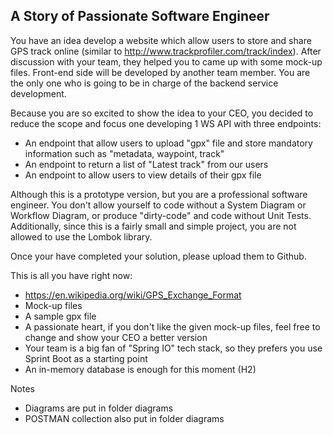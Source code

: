 
## A Story of Passionate Software Engineer
You have an idea develop a website which allow users to store and share GPS track online (similar to http://www.trackprofiler.com/track/index). After discussion with your team, they helped you to came up with some mock-up files. 
Front-end side will be developed by another team member. You are the only one who is going to be in charge of the backend service development.

Because you are so excited to show the idea to your CEO, you decided to reduce the scope and focus one developing 1 WS API with three endpoints:

- An endpoint that allow users to upload "gpx" file and store mandatory information such as "metadata, waypoint, track" 
- An endpoint to return a list of "Latest track" from our users
- An endpoint to allow users to view details of their gpx file

Although this is a prototype version, but you are a professional software engineer. You don't allow yourself to code without a System Diagram or Workflow Diagram, or produce "dirty-code" and code without Unit Tests. Additionally, since this is a fairly small and simple project, you are not allowed to use the Lombok library.

Once your have completed your solution, please upload them to Github.

This is all you have right now: 

- https://en.wikipedia.org/wiki/GPS_Exchange_Format
- Mock-up files
- A sample gpx file
- A passionate heart, if you don't like the given mock-up files, feel free to change and show your CEO a better version
- Your team is a big fan of "Spring IO" tech stack, so they prefers you use Sprint Boot as a starting point
- An in-memory database is enough for this moment (H2)

Notes
- Diagrams are put in folder diagrams
- POSTMAN collection also put in folder diagrams